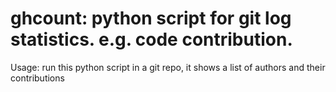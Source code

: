 # ghcount: python script for git log statistics. e.g. code contribution.
Usage: run this python script in a git repo, it shows a list of authors and their contributions
